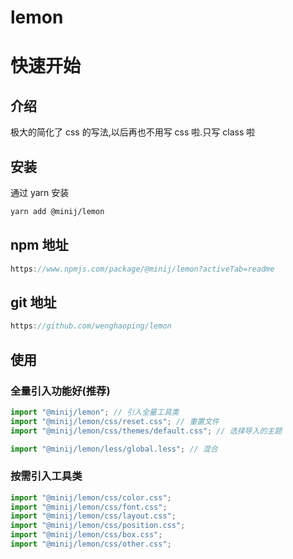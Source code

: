 # lemon

# 快速开始

## 介绍

极大的简化了 css 的写法,以后再也不用写 css 啦.只写 class 啦

## 安装

通过 yarn 安装

```bash
yarn add @minij/lemon
```

## npm 地址

```js
https://www.npmjs.com/package/@minij/lemon?activeTab=readme
```

## git 地址

```js
https://github.com/wenghaoping/lemon
```

## 使用

### 全量引入功能好(推荐)

```js
import "@minij/lemon"; // 引入全量工具类
import "@minij/lemon/css/reset.css"; // 重置文件
import "@minij/lemon/css/themes/default.css"; // 选择导入的主题
```

```js
import "@minij/lemon/less/global.less"; // 混合
```

### 按需引入工具类

```js
import "@minij/lemon/css/color.css";
import "@minij/lemon/css/font.css";
import "@minij/lemon/css/layout.css";
import "@minij/lemon/css/position.css";
import "@minij/lemon/css/box.css";
import "@minij/lemon/css/other.css";
```

